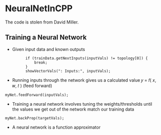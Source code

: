 # NeuralNetInCPP

The code is stolen from David Miller.

## Training a Neural Network

- Given input data and known outputs
  ~~~
        if (trainData.getNextInputs(inputVals) != topology[0]) {
            break;
        }
        showVectorVals(": Inputs:", inputVals);
  ~~~
- Running inputs through the network gives us a
calculated value 𝑦 = 𝑓( 𝑥, 𝑤, 𝑡 ) (feed forward)
~~~
myNet.feedForward(inputVals);
~~~
- Training a neural network involves tuning the
weights/thresholds until the values we get out of
the network match our training data
~~~
myNet.backProp(targetVals);
~~~
- A neural network is a function approximator
